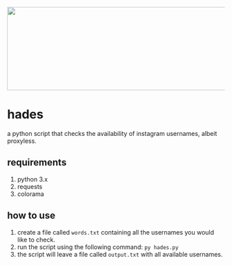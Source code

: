 <p align="center"><img width="786" height="193" src="http://i.lelo.design/hades_output.png"></p>

# hades
a python script that checks the availability of instagram usernames, albeit proxyless.

## requirements
1) python 3.x
2) requests
3) colorama

## how to use
1) create a file called `words.txt` containing all the usernames you would like to check.
2) run the script using the following command:
 `py hades.py`
3) the script will leave a file called `output.txt` with all available usernames.

